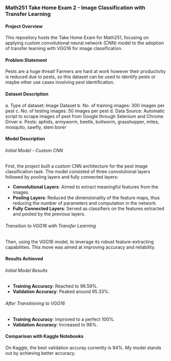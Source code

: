 ### Math251 Take Home Exam 2 - Image Classification with Transfer Learning

#### Project Overview
This repository hosts the Take Home Exam for Math251, focusing on applying custom convolutional neural network (CNN) model to the adoption of transfer learning with VGG16 for image classification.

#### Problem Statement
Pests are a huge threat! Farmers are hard at work however their productivity is reduced due to pests, so this dataset can be used to identify pests or maybe other use cases involving pest identification. 

#### Dataset Description
a. Type of dataset: Image Dataset
b. No. of training images: 300 images per pest
c. No. of testing images: 50 images per pest
d. Data Source: Automatic script to scrape images of pest from Google through Selenium and Chrome Driver
e. Pests: aphids, armyworm, beetle, bollworm, grasshopper, mites, mosquito, sawfly, stem borer

#### Model Description

###### Initial Model - Custom CNN
First, the project built a custom CNN architecture for the pest image classification task. The model consisted of three convolutional layers followed by pooling layers and fully connected layers:
- **Convolutional Layers**: Aimed to extract meaningful features from the images.
- **Pooling Layers**: Reduced the dimensionality of the feature maps, thus reducing the number of parameters and computation in the network.
- **Fully Connected Layers**: Served as classifiers on the features extracted and pooled by the previous layers.

###### Transition to VGG16 with Transfer Learning
Then, using the VGG16 model, to leverage its robust feature-extracting capabilities. This move was aimed at improving accuracy and reliability.

#### Results Achieved

###### Initial Model Results
- **Training Accuracy**: Reached to 96.59%.
- **Validation Accuracy**: Peaked around 95.33%.

###### After Transitioning to VGG16
- **Training Accuracy**: Improved to a perfect 100%.
- **Validation Accuracy**: Increased to 98%.

#### Comparison with Kaggle Notebooks
On Kaggle, the best validation accuray currenlty is 94%. My model stands out by achieving better accuracy. 
